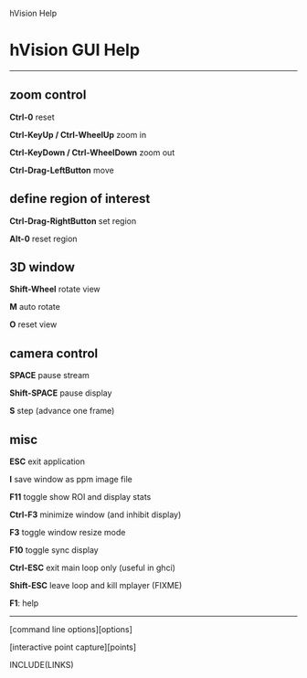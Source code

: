 hVision Help

# hVision GUI Help

- - -

## zoom control

**Ctrl-0** reset

**Ctrl-KeyUp / Ctrl-WheelUp** zoom in

**Ctrl-KeyDown / Ctrl-WheelDown** zoom out

**Ctrl-Drag-LeftButton** move

## define region of interest

**Ctrl-Drag-RightButton** set region

**Alt-0** reset region

## 3D window

**Shift-Wheel** rotate view

**M** auto rotate

**O** reset view

## camera control

**SPACE** pause stream

**Shift-SPACE** pause display

**S** step (advance one frame)


## misc

**ESC** exit application

**I** save window as ppm image file

**F11** toggle show ROI and display stats

**Ctrl-F3** minimize window (and inhibit display)

**F3** toggle window resize mode

**F10** toggle sync display

**Ctrl-ESC** exit main loop only (useful in ghci)

**Shift-ESC** leave loop and kill mplayer (FIXME)

**F1**: help

- - -

[command line options][options]

[interactive point capture][points]

INCLUDE(LINKS)

